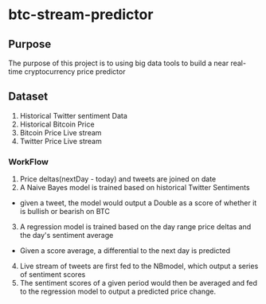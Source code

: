 # btc-stream-predictor

## Purpose
The purpose of this project is to using big data tools to build a near real-time cryptocurrency price predictor

## Dataset
1. Historical Twitter sentiment Data
2. Historical Bitcoin Price
3. Bitcoin Price Live stream
4. Twitter Price Live stream


### WorkFlow
1. Price deltas(nextDay - today) and tweets are joined on date
2. A Naive Bayes model is trained based on historical Twitter Sentiments 
  * given a tweet, the model would output a Double as a score of whether it is bullish or bearish on BTC
3. A regression model is trained based on the day range price deltas and the day's sentiment average 
  * Given a score average, a differential to the next day is predicted
4. Live stream of tweets are first fed to the NBmodel, which output a series of sentiment scores
5. The sentiment scores of a given period would then be averaged and fed to the regression model to output a predicted price change.
